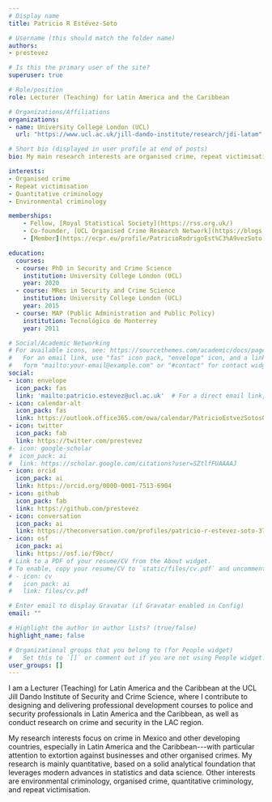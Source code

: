 ```yaml
---
# Display name
title: Patricio R Estévez-Soto

# Username (this should match the folder name)
authors:
- prestevez

# Is this the primary user of the site?
superuser: true

# Role/position
role: Lecturer (Teaching) for Latin America and the Caribbean

# Organizations/Affiliations
organizations:
- name: University College London (UCL)
  url: "https://www.ucl.ac.uk/jill-dando-institute/research/jdi-latam"

# Short bio (displayed in user profile at end of posts)
bio: My main research interests are organised crime, repeat victimisation, crime prevention, and crime in Latin America and the Caribbean.

interests:
- Organised crime
- Repeat victimisation
- Quantitative criminology
- Environmental criminology

memberships:
    - Fellow, [Royal Statistical Society](https://rss.org.uk/)
    - Co-founder, [UCL Organised Crime Research Network](https://blogs.ucl.ac.uk/organised-crime/about-ocrn/)
    - [Member](https://ecpr.eu/profile/PatricioRodrigoEst%C3%A9vezSoto), [ECPR Standing Group on Organised Crime](https://ecpr.eu/StandingGroups/StandingGroupHome.aspx?ID=20)

education:
  courses:
  - course: PhD in Security and Crime Science
    institution: University College London (UCL)
    year: 2020
  - course: MRes in Security and Crime Science
    institution: University College London (UCL)
    year: 2015
  - course: MAP (Public Administration and Public Policy)
    institution: Tecnológico de Monterrey
    year: 2011

# Social/Academic Networking
# For available icons, see: https://sourcethemes.com/academic/docs/page-builder/#icons
#   For an email link, use "fas" icon pack, "envelope" icon, and a link in the
#   form "mailto:your-email@example.com" or "#contact" for contact widget.
social:
- icon: envelope
  icon_pack: fas
  link: 'mailto:patricio.estevez@ucl.ac.uk'  # For a direct email link, use "mailto:test@example.org".
- icon: calendar-alt
  icon_pack: fas
  link: https://outlook.office365.com/owa/calendar/PatricioEstvezSotosOfficeHours@ucl.ac.uk/bookings/
- icon: twitter
  icon_pack: fab
  link: https://twitter.com/prestevez
#- icon: google-scholar
#  icon_pack: ai
#  link: https://scholar.google.com/citations?user=SZtlfFUAAAAJ
- icon: orcid
  icon_pack: ai
  link: https://orcid.org/0000-0001-7513-6904
- icon: github
  icon_pack: fab
  link: https://github.com/prestevez
- icon: conversation
  icon_pack: ai
  link: https://theconversation.com/profiles/patricio-r-estevez-soto-376595/articles
- icon: osf
  icon_pack: ai
  link: https://osf.io/f9bcr/
# Link to a PDF of your resume/CV from the About widget.
# To enable, copy your resume/CV to `static/files/cv.pdf` and uncomment the lines below.
# - icon: cv
#   icon_pack: ai
#   link: files/cv.pdf

# Enter email to display Gravatar (if Gravatar enabled in Config)
email: ""

# Highlight the author in author lists? (true/false)
highlight_name: false

# Organizational groups that you belong to (for People widget)
#   Set this to `[]` or comment out if you are not using People widget.
user_groups: []
---
```


I am a Lecturer (Teaching) for Latin America and the Caribbean at the UCL Jill Dando Institute of Security and Crime Science, where I contribute to designing and delivering professional development courses to police and security professionals in Latin America and the Caribbean, as well as conduct research on crime and security in the LAC region.

My research interests focus on crime in Mexico and other developing countries, especially in Latin America and the Caribbean---with particular attention to extortion against businesses and other organised crimes. My research is mainly quantitative, based on a solid analytical foundation that leverages modern advances in statistics and data science. Other interests are environmental criminology, organised crime, quantitative criminology, and repeat victimisation.
